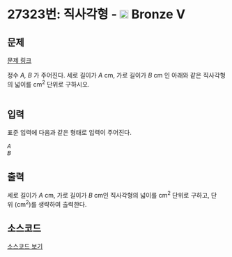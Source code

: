 # 27323번: 직사각형 - <img src="https://static.solved.ac/tier_small/1.svg" style="height:20px" /> Bronze V

<!-- performance -->

<!-- 문제 제출 후 깃허브에 푸시를 했을 때 제출한 코드의 성능이 입력될 공간입니다.-->

<!-- end -->

## 문제

[문제 링크](https://boj.kr/27323)

<p>정수&nbsp;<var>A, B</var>&nbsp;가 주어진다. 세로 길이가&nbsp;<var>A</var>&nbsp;cm, 가로 길이가&nbsp;<var>B</var>&nbsp;cm 인 아래와 같은 직사각형의 넓이를&nbsp;cm<sup>2</sup>&nbsp;단위로 구하시오.</p>

<p style="text-align: center;"><img alt="" src="https://upload.acmicpc.net/4709c305-92ed-40a0-ab2e-3ade81daed95/-/preview/"></p>

## 입력

<p>표준 입력에 다음과 같은 형태로 입력이 주어진다.</p>

<pre><var>A</var>
<var>B</var></pre>

## 출력

<p>세로 길이가&nbsp;<var>A</var>&nbsp;cm, 가로 길이가&nbsp;<var>B</var>&nbsp;cm인 직사각형의 넓이를&nbsp;cm<sup>2</sup>&nbsp;단위로 구하고, 단위&nbsp;(cm<sup>2</sup>)를 생략하여 출력한다.</p>

## 소스코드

[소스코드 보기](직사각형.cpp)
